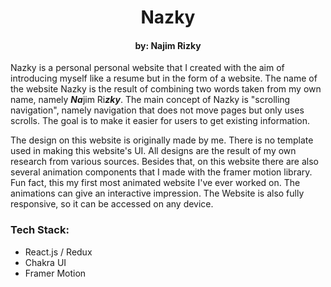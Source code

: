 <h1 align="center">Nazky</h1>
<h4 align="center">by: Najim Rizky</h4>
<p>
Nazky is a personal personal website that I created with the aim of introducing myself like a resume but in the form of a website. The name of the website Nazky is the result of combining two words taken from my own name, namely <b><i>Na</i></b>jim Ri<b><i>zky</i></b>. The main concept of Nazky is "scrolling navigation", namely navigation that does not move pages but only uses scrolls. The goal is to make it easier for users to get existing information.
</p>
<p>
  The design on this website is originally made by me. There is no template used in making this website's UI. All designs are the result of my own research from various sources. Besides that, on this website there are also several animation components that I made with the framer motion library. Fun fact, this my first most animated website I've ever worked on. The animations can give an interactive impression. The Website is also fully responsive, so it can be accessed on any device.
</p>
<div >
  <div style="display: inline">
    <h3>
      Tech Stack:
    </h3>
    <ul>
      <li>React.js / Redux</li>
      <li>Chakra UI</li>
      <li>Framer Motion</li>
    </ul>
  </div>
</div>

